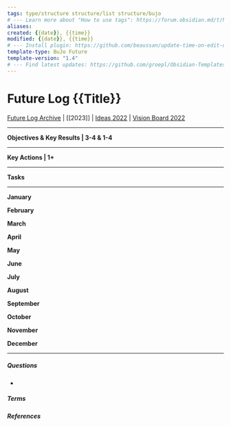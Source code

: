 ```yaml
---
tags: type/structure structure/list structure/bujo
# --- Learn more about "How to use tags": https://forum.obsidian.md/t/how-to-use-tags/
aliases: 
created: {{date}}, {{time}}
modified: {{date}}, {{time}}
# --- Install plugin: https://github.com/beaussan/update-time-on-edit-obsidian
template-type: BuJo Future
template-version: "1.4"
# --- Find latest updates: https://github.com/groepl/Obsidian-Templates
---
```

# Future Log {{Title}}

<!-- Main STRUCTURE of my content -->
[Future Log Archive](Future%20Log%20Archive.md) | [[2023]] | [Ideas 2022](Ideas%202022.md) | [Vision Board 2022](Vision%20Board%202022.md)
___

**Objectives & Key Results | 3-4 & 1-4**


___

**Key Actions | 1+**


___

**Tasks**


___

**January**

**February**

**March**

**April**

**May**

**June**

**July**

**August**

**September**

**October**

**November**

**December**


___
##### Questions
<!-- What remains for you to consider? --> 
- 

##### Terms
<!-- Links to definition pages -->


##### References
<!-- Links to pages not referenced in the content -->
